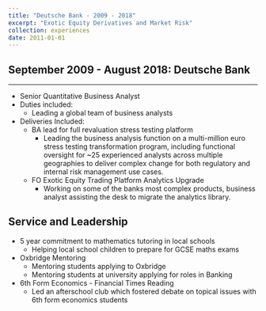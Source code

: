 ```yaml
---
title: "Deutsche Bank - 2009 - 2018"
excerpt: "Exotic Equity Derivatives and Market Risk"
collection: experiences
date: 2011-01-01
---
```


## September 2009 - August 2018: Deutsche Bank
---
  * Senior Quantitative Business Analyst
  * Duties included:
    - Leading a global team of business analysts
  * Deliveries Included:
    - BA lead for full revaluation stress testing platform
      - Leading the business analysis function on a multi-million euro stress testing transformation program, including functional oversight for ~25 experienced analysts across multiple geographies to deliver complex change for both regulatory and internal risk management use cases.
    - FO Exotic Equity Trading Platform Analytics Upgrade
      - Working on some of the banks most complex products, business analyst assisting the desk to migrate the analytics library.


Service and Leadership
---------
* 5 year commitment to mathematics tutoring in local schools
    - Helping local school children to prepare for GCSE maths exams
* Oxbridge Mentoring
    - Mentoring students applying to Oxbridge
    - Mentoring students at university applying for roles in Banking
* 6th Form Economics - Financial Times Reading
    - Led an afterschool club which fostered debate on topical issues with 6th form economics students
